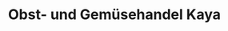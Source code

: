 ---
title: "Obst- und Gemüsehandel Kaya"
url: /eckernfoerde/obst-und-gemuesehandel-kaya/
shop: Gemüse & Obst
---